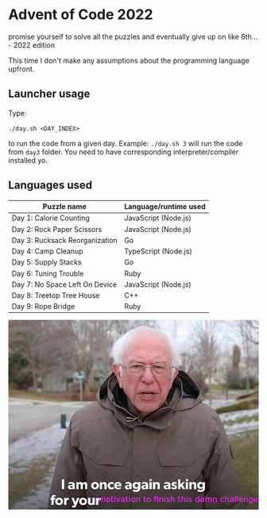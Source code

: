 # Advent of Code 2022

promise yourself to solve all the puzzles and eventually give up on like 6th... - 2022 edition

This time I don't make any assumptions about the programming language upfront.

## Launcher usage

Type:

```
./day.sh <DAY_INDEX>
```

to run the code from a given day. Example: `./day.sh 3` will run the code from `day3` folder. You need to have corresponding interpreter/compiler installed yo.

## Languages used


| Puzzle name | Language/runtime used |
| ------------- | ------------- |
| Day 1: Calorie Counting  | JavaScript (Node.js) |
| Day 2: Rock Paper Scissors  | JavaScript (Node.js) |
| Day 3: Rucksack Reorganization  | Go |
| Day 4: Camp Cleanup  | TypeScript (Node.js) |
| Day 5: Supply Stacks  | Go |
| Day 6: Tuning Trouble  | Ruby |
| Day 7: No Space Left On Device | JavaScript (Node.js) |
| Day 8: Treetop Tree House | C++ |
| Day 9: Rope Bridge | Ruby |

![Bernie Sanders meme](bernie.png)

